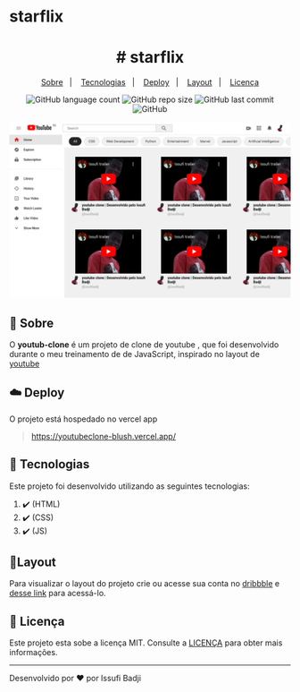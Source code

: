 # starflix
<h1 align="center" color=" ">
  # starflix
</h1>

<p align="center">
    <a href="#book-sobre">Sobre</a>&nbsp;&nbsp;&nbsp;|&nbsp;&nbsp;&nbsp;
    <a href="#rocket-tecnologias">Tecnologias</a>&nbsp;&nbsp;&nbsp;|&nbsp;&nbsp;&nbsp;
    <a href="#cloud-deploy">Deploy</a>&nbsp;&nbsp;&nbsp;|&nbsp;&nbsp;&nbsp;
    <a href="#layout">Layout</a>&nbsp;&nbsp;&nbsp;|&nbsp;&nbsp;&nbsp;
    <a href="#memo-licença">Licença</a>
</p>

<p align="center">
   
   <img alt="GitHub language count" src="https://img.shields.io/github/languages/count/issufibadji/youtub-clone?style=flat-square">

   <img alt="GitHub repo size" src="https://img.shields.io/github/repo-size/issufibadji/youtub-clone?style=flat-square">

   <img alt="GitHub last commit" src="https://img.shields.io/github/last-commit/issufibadji/youtub-clone?style=flat-square">

   <img alt="GitHub" src="https://img.shields.io/github/license/issufibadji/youtub-clone?style=flat-square">
</p>

![youtub-clone](https://github.com/issufibadji/youtube-clone/blob/master/youtubeclone.png)

## :book: Sobre

O **youtub-clone**
é um projeto de clone de youtube , que foi desenvolvido durante o meu treinamento de de JavaScript, inspirado no layout de [youtube](https://www.youtube.com/)

## :cloud: Deploy

O projeto está hospedado no vercel app

> https://youtubeclone-blush.vercel.app/

## :rocket: Tecnologias

Este projeto foi desenvolvido utilizando as seguintes tecnologias:

<!-- ❌✔️ -->

1. ✔️ (HTML)
2. ✔️ (CSS)
3. ✔️ (JS)

## 🔖Layout

Para visualizar o layout do projeto crie ou acesse sua conta no [dribbble](dribbble.com) e [desse link](https://dribbble.com/shots/11338885-Flick-Quizzes) para acessá-lo.

## :memo: Licença

Este projeto esta sobe a licença MIT. Consulte a [LICENÇA](https://github.com/issufibadji/youtub-clone/blob/master/LINCENSE) para obter mais informações.

---

Desenvolvido por :heart: por Issufi Badji
